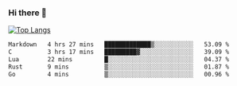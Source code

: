 ### Hi there 👋

<!--
**3Xpl0it3r/3Xpl0it3r** is a ✨ _special_ ✨ repository because its `README.md` (this file) appears on your GitHub profile.

Here are some ideas to get you started:

- 🔭 I’m currently working on ...
- 🌱 I’m currently learning ...
- 👯 I’m looking to collaborate on ...
- 🤔 I’m looking for help with ...
- 💬 Ask me about ...
- 📫 How to reach me: ...
- 😄 Pronouns: ...
- ⚡ Fun fact: ...
-->


[![Top Langs](https://github-readme-stats.vercel.app/api/top-langs/?username=3Xpl0it3r&layout=compact)](https://github.com/3Xpl0it3r/3Xpl0it3r)

<!--START_SECTION:waka-->

```txt
Markdown   4 hrs 27 mins   █████████████▒░░░░░░░░░░░   53.09 %
C          3 hrs 17 mins   █████████▓░░░░░░░░░░░░░░░   39.09 %
Lua        22 mins         █░░░░░░░░░░░░░░░░░░░░░░░░   04.37 %
Rust       9 mins          ▒░░░░░░░░░░░░░░░░░░░░░░░░   01.87 %
Go         4 mins          ▒░░░░░░░░░░░░░░░░░░░░░░░░   00.96 %
```

<!--END_SECTION:waka-->
